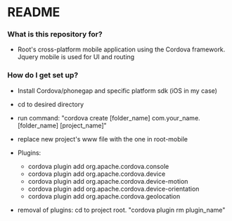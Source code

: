 # README #

### What is this repository for? ###

* Root's cross-platform mobile application using the Cordova framework. Jquery mobile is used for UI and routing

### How do I get set up? ###

* Install Cordova/phonegap and specific platform sdk (iOS in my case)
* cd to desired directory
* run command:  "cordova create [folder_name] com.your_name.[folder_name] [project_name]"
* replace new project's www file with the one in root-mobile
* Plugins: 
  * cordova plugin add org.apache.cordova.console 
  * cordova plugin add org.apache.cordova.device 
  * cordova plugin add org.apache.cordova.device-motion 
  * cordova plugin add org.apache.cordova.device-orientation 
  * cordova plugin add org.apache.cordova.geolocation

* removal of plugins:  cd to project root.  "cordova plugin rm plugin_name"